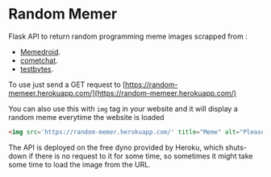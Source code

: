 # Random Memer

Flask API to return random programming meme images scrapped from :
 - [Memedroid](https://www.memedroid.com/memes/tag/programming).
 - [cometchat](https://www.cometchat.com/blog/programming-memes-for-developers).
 - [testbytes](https://www.testbytes.net/blog/programming-memes/).

To use just send a GET request to [https://random-memeer.herokuapp.com/](https://random-memeer.herokuapp.com/)

You can also use this with `img` tag in your website and it will display a random meme everytime the website is loaded

```html
<img src='https://random-memer.herokuapp.com/' title="Meme" alt="Please refresh the page if the meme doesn't show up.">
```

The API is deployed on the free dyno provided by Heroku, which shuts-down if there is no request to it for some time, so sometimes it might take some time to load the image from the URL.
    